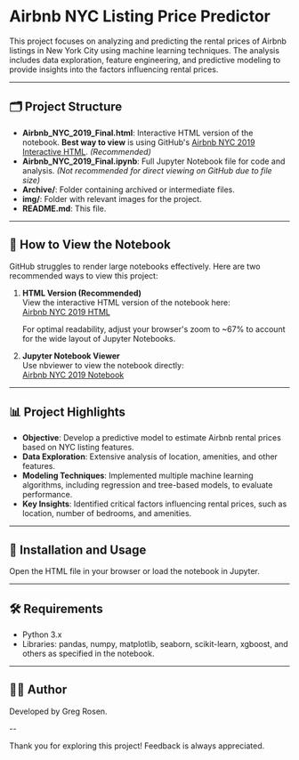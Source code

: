 # Airbnb NYC Listing Price Predictor

This project focuses on analyzing and predicting the rental prices of Airbnb listings in New York City using machine learning techniques. The analysis includes data exploration, feature engineering, and predictive modeling to provide insights into the factors influencing rental prices.

---

## 🗂️ Project Structure
- **Airbnb_NYC_2019_Final.html**: Interactive HTML version of the notebook. **Best way to view** is using GitHub's [Airbnb NYC 2019 Interactive HTML](https://htmlpreview.github.io/?https://github.com/gregrosen/Data-Science-Projects/blob/master/Airbnb_NYC_Rental_Price_Prediction/Airbnb_NYC_2019_Final.html). *(Recommended)*
- **Airbnb_NYC_2019_Final.ipynb**: Full Jupyter Notebook file for code and analysis. *(Not recommended for direct viewing on GitHub due to file size)*
- **Archive/**: Folder containing archived or intermediate files.
- **img/**: Folder with relevant images for the project.
- **README.md**: This file.

---

## 🔗 How to View the Notebook

GitHub struggles to render large notebooks effectively. Here are two recommended ways to view this project:

1. **HTML Version (Recommended)**  
   View the interactive HTML version of the notebook here:  
   [Airbnb NYC 2019 HTML](https://htmlpreview.github.io/?https://github.com/gregrosen/Data-Science-Projects/blob/master/Airbnb_NYC_Rental_Price_Prediction/Airbnb_NYC_2019_Final.html)

   For optimal readability, adjust your browser's zoom to ~67% to account for the wide layout of Jupyter Notebooks.

2. **Jupyter Notebook Viewer**  
   Use nbviewer to view the notebook directly:  
   [Airbnb NYC 2019 Notebook](https://nbviewer.jupyter.org/github/gregrosen/Data-Science-Projects/raw/master/Airbnb_NYC_Rental_Price_Prediction/Airbnb_NYC_2019_Final.ipynb)

---

## 📊 Project Highlights
- **Objective**: Develop a predictive model to estimate Airbnb rental prices based on NYC listing features.
- **Data Exploration**: Extensive analysis of location, amenities, and other features.
- **Modeling Techniques**: Implemented multiple machine learning algorithms, including regression and tree-based models, to evaluate performance.
- **Key Insights**: Identified critical factors influencing rental prices, such as location, number of bedrooms, and amenities.

---

## 📁 Installation and Usage

Open the HTML file in your browser or load the notebook in Jupyter.

---

## 🛠️ Requirements

- Python 3.x
- Libraries: pandas, numpy, matplotlib, seaborn, scikit-learn, xgboost, and others as specified in the notebook.

---

## 👩‍💻 Author

Developed by Greg Rosen.

--

Thank you for exploring this project! Feedback is always appreciated.

